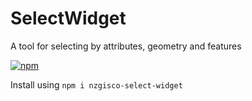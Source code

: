 # SelectWidget
A tool for selecting by attributes, geometry and features

[![npm](https://img.shields.io/npm/v/nzgisco-select-widget.svg)]()

Install using 
`npm i nzgisco-select-widget`
